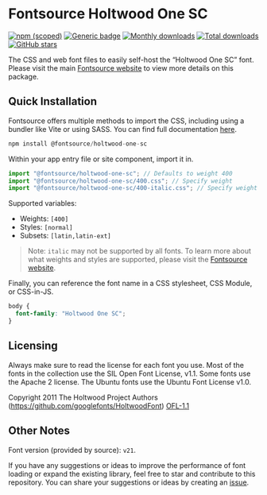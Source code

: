 # Fontsource Holtwood One SC

[![npm (scoped)](https://img.shields.io/npm/v/@fontsource/holtwood-one-sc?color=brightgreen)](https://www.npmjs.com/package/@fontsource/holtwood-one-sc) [![Generic badge](https://img.shields.io/badge/fontsource-passing-brightgreen)](https://github.com/fontsource/fontsource) [![Monthly downloads](https://badgen.net/npm/dm/@fontsource/holtwood-one-sc)](https://github.com/fontsource/fontsource) [![Total downloads](https://badgen.net/npm/dt/@fontsource/holtwood-one-sc)](https://github.com/fontsource/fontsource) [![GitHub stars](https://img.shields.io/github/stars/fontsource/fontsource.svg?style=social&label=Star)](https://github.com/fontsource/fontsource/stargazers)

The CSS and web font files to easily self-host the “Holtwood One SC” font. Please visit the main [Fontsource website](https://fontsource.org/fonts/holtwood-one-sc) to view more details on this package.

## Quick Installation

Fontsource offers multiple methods to import the CSS, including using a bundler like Vite or using SASS. You can find full documentation [here](https://fontsource.org/docs/getting-started/introduction).

```javascript
npm install @fontsource/holtwood-one-sc
```

Within your app entry file or site component, import it in.

```javascript
import "@fontsource/holtwood-one-sc"; // Defaults to weight 400
import "@fontsource/holtwood-one-sc/400.css"; // Specify weight
import "@fontsource/holtwood-one-sc/400-italic.css"; // Specify weight and style
```

Supported variables:
- Weights: `[400]`
- Styles: `[normal]`
- Subsets: `[latin,latin-ext]`

> Note: `italic` may not be supported by all fonts. To learn more about what weights and styles are supported, please visit the [Fontsource website](https://fontsource.org/fonts/holtwood-one-sc).

Finally, you can reference the font name in a CSS stylesheet, CSS Module, or CSS-in-JS.

```css
body {
  font-family: "Holtwood One SC";
}
```

## Licensing
Always make sure to read the license for each font you use. Most of the fonts in the collection use the SIL Open Font License, v1.1. Some fonts use the Apache 2 license. The Ubuntu fonts use the Ubuntu Font License v1.0.

Copyright 2011 The Holtwood Project Authors (https://github.com/googlefonts/HoltwoodFont)
[OFL-1.1](http://scripts.sil.org/OFL)

## Other Notes
Font version (provided by source): `v21`.

If you have any suggestions or ideas to improve the performance of font loading or expand the existing library, feel free to star and contribute to this repository. You can share your suggestions or ideas by creating an [issue](https://github.com/fontsource/fontsource/issues).